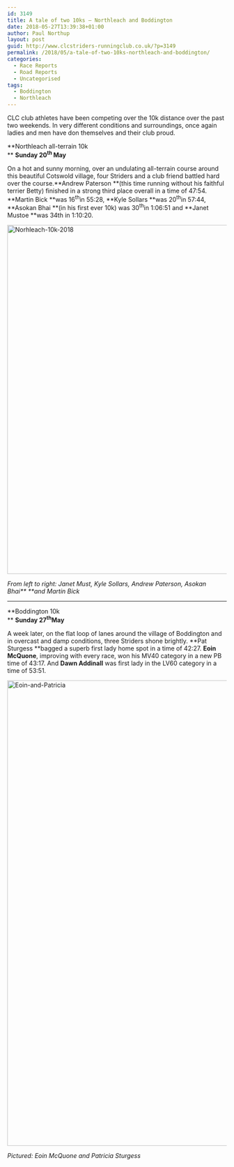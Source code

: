 ```yaml
---
id: 3149
title: A tale of two 10ks – Northleach and Boddington
date: 2018-05-27T13:39:38+01:00
author: Paul Northup
layout: post
guid: http://www.clcstriders-runningclub.co.uk/?p=3149
permalink: /2018/05/a-tale-of-two-10ks-northleach-and-boddington/
categories:
  - Race Reports
  - Road Reports
  - Uncategorised
tags:
  - Boddington
  - Northleach
---
```

CLC club athletes have been competing over the 10k distance over the past two weekends. In very different conditions and surroundings, once again ladies and men have don themselves and their club proud.

**Northleach all-terrain 10k  
** **Sunday 20<sup>th </sup>May**

On a hot and sunny morning, over an undulating all-terrain course around this beautiful Cotswold village, four Striders and a club friend battled hard over the course.**Andrew Paterson **(this time running without his faithful terrier Betty) finished in a strong third place overall in a time of 47:54. **Martin Bick **was 16<sup>th</sup>in 55:28, **Kyle Sollars **was 20<sup>th</sup>in 57:44, **Asokan Bhai **(in his first ever 10k) was 30<sup>th</sup>in 1:06:51 and **Janet Mustoe **was 34th in 1:10:20.

[<img class="alignnone wp-image-3151" src="http://www.clcstriders-runningclub.co.uk/wplive/wp-content/uploads/2018/05/Norhleach-10k-2018.jpg" alt="Norhleach-10k-2018" width="800" height="800" srcset="http://www.clcstriders-runningclub.co.uk/wplive/wp-content/uploads/2018/05/Norhleach-10k-2018.jpg 960w, http://www.clcstriders-runningclub.co.uk/wplive/wp-content/uploads/2018/05/Norhleach-10k-2018-150x150.jpg 150w, http://www.clcstriders-runningclub.co.uk/wplive/wp-content/uploads/2018/05/Norhleach-10k-2018-300x300.jpg 300w, http://www.clcstriders-runningclub.co.uk/wplive/wp-content/uploads/2018/05/Norhleach-10k-2018-768x768.jpg 768w" sizes="(max-width: 800px) 100vw, 800px" />](http://www.clcstriders-runningclub.co.uk/wplive/wp-content/uploads/2018/05/Norhleach-10k-2018.jpg)

_From left to right: Janet Must, Kyle Sollars, Andrew Paterson, Asokan Bhai** **and Martin Bick_

* * *

**Boddington 10k  
** **Sunday 27<sup>th</sup>May**

A week later, on the flat loop of lanes around the village of Boddington and in overcast and damp conditions, three Striders shone brightly. **Pat Sturgess **bagged a superb first lady home spot in a time of 42:27. **Eoin McQuone**, improving with every race, won his MV40 category in a new PB time of 43:17. And **Dawn Addinall** was first lady in the LV60 category in a time of 53:51.

[<img class="alignnone wp-image-3152" src="http://www.clcstriders-runningclub.co.uk/wplive/wp-content/uploads/2018/05/Eoin-and-Patricia.jpg" alt="Eoin-and-Patricia" width="800" height="1067" srcset="http://www.clcstriders-runningclub.co.uk/wplive/wp-content/uploads/2018/05/Eoin-and-Patricia.jpg 720w, http://www.clcstriders-runningclub.co.uk/wplive/wp-content/uploads/2018/05/Eoin-and-Patricia-225x300.jpg 225w" sizes="(max-width: 800px) 100vw, 800px" />](http://www.clcstriders-runningclub.co.uk/wplive/wp-content/uploads/2018/05/Eoin-and-Patricia.jpg)

_Pictured: Eoin McQuone and Patricia Sturgess_